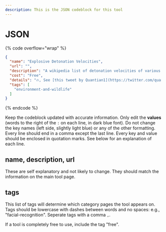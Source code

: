 ```yaml
---
description: This is the JSON codeblock for this tool
---
```


# JSON

{% code overflow="wrap" %}
```json
{
  "name": "Explosive Detonation Velocities",
  "url": "",
  "description": "A wikipedia list of detonation velocities of various materials.",
  "cost": "Free",
  "details": "🔥, See [this tweet by Quantian1](https://twitter.com/quantian1/status/1290695231910875136) on the Beirut explosion, video footage, and assessing which material might have caused the explosion.",
  "tags": [
    "environment-and-wildlife"
  ]
}
```
{% endcode %}

Keep the codeblock updated with accurate information. Only edit the **values** (words to the right of the `:` on each line, in dark blue font). Do not change the key names (left side, slightly light blue) or any of the other formatting. Every line should end in a comma except the last line. Every key and value should be enclosed in quotation marks. See below for an explanation of each line.&#x20;

## name, description, url

These are self explanatory and not likely to change. They should match the information on the main tool page.

## tags

This list of tags will determine which category pages the tool appears on. Tags should be lowercase with dashes between words and no spaces: e.g., "facial-recognition". Seperate tags with a comma `,`.

If a tool is completely free to use, include the tag "free".

